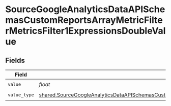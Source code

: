 # SourceGoogleAnalyticsDataAPISchemasCustomReportsArrayMetricFilterMetricsFilter1ExpressionsDoubleValue


## Fields

| Field                                                                                                                                                                                                                                                                        | Type                                                                                                                                                                                                                                                                         | Required                                                                                                                                                                                                                                                                     | Description                                                                                                                                                                                                                                                                  |
| ---------------------------------------------------------------------------------------------------------------------------------------------------------------------------------------------------------------------------------------------------------------------------- | ---------------------------------------------------------------------------------------------------------------------------------------------------------------------------------------------------------------------------------------------------------------------------- | ---------------------------------------------------------------------------------------------------------------------------------------------------------------------------------------------------------------------------------------------------------------------------- | ---------------------------------------------------------------------------------------------------------------------------------------------------------------------------------------------------------------------------------------------------------------------------- |
| `value`                                                                                                                                                                                                                                                                      | *float*                                                                                                                                                                                                                                                                      | :heavy_check_mark:                                                                                                                                                                                                                                                           | N/A                                                                                                                                                                                                                                                                          |
| `value_type`                                                                                                                                                                                                                                                                 | [shared.SourceGoogleAnalyticsDataAPISchemasCustomReportsArrayMetricFilterMetricsFilter1ExpressionsFilterFilter3ValueValueType](../../models/shared/sourcegoogleanalyticsdataapischemascustomreportsarraymetricfiltermetricsfilter1expressionsfilterfilter3valuevaluetype.md) | :heavy_check_mark:                                                                                                                                                                                                                                                           | N/A                                                                                                                                                                                                                                                                          |